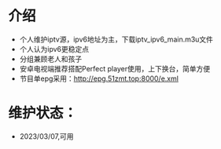 # 介绍
- 个人维护iptv源，ipv6地址为主，下载iptv_ipv6_main.m3u文件
- 个人认为ipv6更稳定点
- 分组兼顾老人和孩子
- 安卓电视端推荐搭配Perfect player使用，上下换台，简单方便
- 节目单epg采用：http://epg.51zmt.top:8000/e.xml
# 维护状态：
- 2023/03/07,可用
